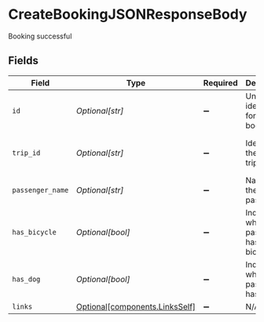 # CreateBookingJSONResponseBody

Booking successful


## Fields

| Field                                                                  | Type                                                                   | Required                                                               | Description                                                            | Example                                                                |
| ---------------------------------------------------------------------- | ---------------------------------------------------------------------- | ---------------------------------------------------------------------- | ---------------------------------------------------------------------- | ---------------------------------------------------------------------- |
| `id`                                                                   | *Optional[str]*                                                        | :heavy_minus_sign:                                                     | Unique identifier for the booking                                      | 3f3e3e1-c824-4d63-b37a-d8d698862f1d                                    |
| `trip_id`                                                              | *Optional[str]*                                                        | :heavy_minus_sign:                                                     | Identifier of the booked trip                                          | 4f4e4e1-c824-4d63-b37a-d8d698862f1d                                    |
| `passenger_name`                                                       | *Optional[str]*                                                        | :heavy_minus_sign:                                                     | Name of the passenger                                                  | John Doe                                                               |
| `has_bicycle`                                                          | *Optional[bool]*                                                       | :heavy_minus_sign:                                                     | Indicates whether the passenger has a bicycle.                         |                                                                        |
| `has_dog`                                                              | *Optional[bool]*                                                       | :heavy_minus_sign:                                                     | Indicates whether the passenger has a dog.                             |                                                                        |
| `links`                                                                | [Optional[components.LinksSelf]](../../models/components/linksself.md) | :heavy_minus_sign:                                                     | N/A                                                                    |                                                                        |